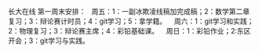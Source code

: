 长大在线
第一周末安排：
    周五：1：一副冰欺凌线稿加完成稿；2：数学第二章复习；3：辩论赛计时员；4：git学习；5：拿学籍。
    周六：1：git学习和实践；2：物理复习；3：辩论赛主席；4：彩铅基础课。
    周日：1：彩铅作业；2:东区开会；3：git学习与实践。
